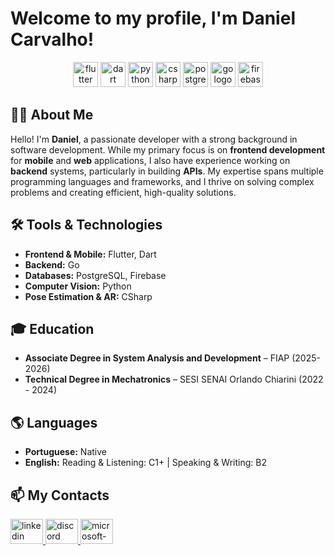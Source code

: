 # Welcome to my profile, I'm Daniel Carvalho! 



<p align="center">
  <img src="https://img.shields.io/badge/Flutter-02569B?logo=flutter&logoColor=white&style=for-the-badge" height="40" alt="flutter logo"  />
  <img src="https://img.shields.io/badge/Dart-0175C2?logo=dart&logoColor=white&style=for-the-badge" height="40" alt="dart logo"  />
  <img src="https://img.shields.io/badge/Python-3776AB?logo=python&logoColor=white&style=for-the-badge" height="40" alt="python logo"  />
  <img src="https://img.shields.io/badge/C Sharp-239120?logo=csharp&logoColor=white&style=for-the-badge" height="40" alt="csharp logo"  />
  <img src="https://img.shields.io/badge/PostgreSQL-4169E1?logo=postgresql&logoColor=white&style=for-the-badge" height="40" alt="postgresql logo"  />
  <img src="https://img.shields.io/badge/Go-00ADD8?logo=go&logoColor=white&style=for-the-badge" height="40" alt="go logo"  />
  <img src="https://img.shields.io/badge/Firebase-FFCA28?logo=firebase&logoColor=black&style=for-the-badge" height="40" alt="firebase logo"  />
</p>

## 👨‍💻 About Me

Hello! I'm **Daniel**, a passionate developer with a strong background in software development. While my primary focus is on **frontend development** for **mobile** and **web** applications, I also have experience working on **backend** systems, particularly in building **APIs**. My expertise spans multiple programming languages and frameworks, and I thrive on solving complex problems and creating efficient, high-quality solutions.

## 🛠️ Tools & Technologies

- **Frontend & Mobile:** Flutter, Dart
- **Backend:** Go
- **Databases:** PostgreSQL, Firebase
- **Computer Vision:** Python
- **Pose Estimation & AR:** CSharp

## 🎓 Education

- **Associate Degree in System Analysis and Development** – FIAP (2025-2026)  
- **Technical Degree in Mechatronics** – SESI SENAI Orlando Chiarini (2022 - 2024)

## 🌎 Languages

- **Portuguese:** Native
- **English:** Reading & Listening: C1+ | Speaking & Writing: B2

## 📫 My Contacts

<div align="left">
  <a href="https://www.linkedin.com/in/daniel-carvalho-b7a563340" target="_blank">
    <img src="https://raw.githubusercontent.com/maurodesouza/profile-readme-generator/master/src/assets/icons/social/linkedin/default.svg" width="52" height="40" alt="linkedin logo"  />
  </a>
  <a href="https://discordapp.com/users/482996687040675850" target="_blank">
    <img src="https://raw.githubusercontent.com/maurodesouza/profile-readme-generator/master/src/assets/icons/social/discord/default.svg" width="52" height="40" alt="discord logo"  />
  </a>
  <a href="D.vilelavc@outlook.com" target="_blank">
    <img src="https://raw.githubusercontent.com/maurodesouza/profile-readme-generator/master/src/assets/icons/social/microsoft-outlook/default.svg" width="52" height="40" alt="microsoft-outlook logo"  />
  </a>
</div>
